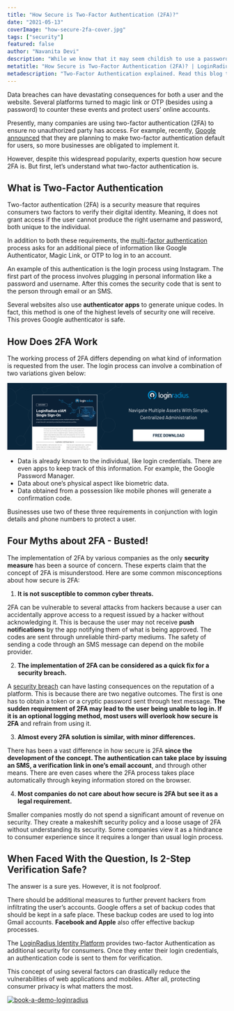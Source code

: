 ```yaml
---
title: "How Secure is Two-Factor Authentication (2FA)?"
date: "2021-05-13"
coverImage: "how-secure-2fa-cover.jpg"
tags: ["security"]
featured: false 
author: "Navanita Devi"
description: "While we know that it may seem childish to use a password and a username combination, unfortunately, many people don’t learn the risks associated with this type of authentication until they have been victimized by cybercrime. And when that happens, two-factor authentication is one the best ways to protect your consumers’ sensitive data from theft."
metatitle: "How Secure is Two-Factor Authentication (2FA)? | LoginRadius"
metadescription: "Two-Factor Authentication explained. Read this blog to understand how 2FA works, how secure it is and should you implement it for your digital consumers."
---
```


Data breaches can have devastating consequences for both a user and the website. Several platforms turned to magic link or OTP (besides using a password) to counter these events and protect users’ online accounts. 

Presently, many companies are using two-factor authentication (2FA) to ensure no unauthorized party has access. For example, recently, [Google announced](https://www.wired.com/story/google-two-factor-authentication-default/) that they are planning to make two-factor authentication default for users, so more businesses are obligated to implement it. 

However, despite this widespread popularity, experts question how secure 2FA is. But first, let’s understand what two-factor authentication is. 


## What is Two-Factor Authentication

Two-factor authentication (2FA) is a security measure that requires consumers two factors to verify their digital identity. Meaning, it does not grant access if the user cannot produce the right username and password, both unique to the individual. 

In addition to both these requirements, the [multi-factor authentication](https://www.loginradius.com/blog/start-with-identity/2019/06/what-is-multi-factor-authentication/) process asks for an additional piece of information like Google Authenticator, Magic Link,  or OTP to log in to an account. 

An example of this authentication is the login process using Instagram. The first part of the process involves plugging in personal information like a password and username. After this comes the security code that is sent to the person through email or an SMS. 

Several websites also use **authenticator apps** to generate unique codes. In fact, this method is one of the highest levels of security one will receive. This proves Google authenticator is safe. 


## How Does 2FA Work

The working process of 2FA differs depending on what kind of information is requested from the user. The login process can involve a combination of two variations given below: 

[![LR-SSO-DS](LR-SSO-DS.png)](https://www.loginradius.com/resource/loginradius-single-sign-on/)

*    Data is already known to the individual, like login credentials. There are even apps to keep track of this information. For example, the Google Password Manager. 
*   Data about one’s physical aspect like biometric data. 
*   Data obtained from a possession like mobile phones will generate a confirmation code.

Businesses use two of these three requirements in conjunction with login details and phone numbers to protect a user. 


## Four Myths about 2FA - Busted!

The implementation of 2FA by various companies as the only **security measure** has been a source of concern. These experts claim that the concept of 2FA is misunderstood. Here are some common misconceptions about how secure is 2FA: 



1. **It is not susceptible to common cyber threats.**

2FA can be vulnerable to several attacks from hackers because a user can accidentally approve access to a request issued by a hacker without acknowledging it. This is because the user may not receive **push notifications** by the app notifying them of what is being approved. The codes are sent through unreliable third-party mediums. The safety of sending a code through an SMS message can depend on the mobile provider. 



2. **The implementation of 2FA can be considered as a quick fix for a security breach.**

A [security breach](https://www.loginradius.com/blog/start-with-identity/2019/10/cybersecurity-attacks-business/) can have lasting consequences on the reputation of a platform. This is because there are two negative outcomes. The first is one has to obtain a token or a cryptic password sent through text message. **The sudden requirement of 2FA may lead to the user being unable to log in. If it is an optional logging method, most users will overlook how secure is 2FA** and refrain from using it. 



3. **Almost every 2FA solution is similar, with minor differences.**

There has been a vast difference in how secure is 2FA **since the development of the concept. The authentication can take place by issuing an SMS, a verification link in one’s email account**, and through other means. There are even cases where the 2FA process takes place automatically through keying information stored on the browser. 



4. **Most companies do not care about how secure is 2FA but see it as a legal requirement.**

Smaller companies mostly do not spend a significant amount of revenue on security. They create a makeshift security policy and a loose usage of 2FA without understanding its security. Some companies view it as a hindrance to consumer experience since it requires a longer than usual login process. 


## When Faced With the Question, Is 2-Step Verification Safe? 

The answer is a sure yes. However, it is not foolproof. 

There should be additional measures to further prevent hackers from infiltrating the user’s accounts. Google offers a set of backup codes that should be kept in a safe place. These backup codes are used to log into Gmail accounts. **Facebook and Apple** also offer effective backup processes. 

The [LoginRadius Identity Platform](https://www.loginradius.com/) provides two-factor Authentication as additional security for consumers. Once they enter their login credentials, an authentication code is sent to them for verification. 

This concept of using several factors can drastically reduce the vulnerabilities of web applications and mobiles. After all, protecting consumer privacy is what matters the most.

[![book-a-demo-loginradius](book-a-demo-loginradius.png)](https://www.loginradius.com/book-a-demo/)